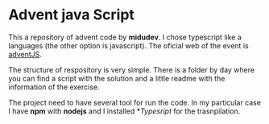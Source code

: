 # Advent java Script

This a repository of advent code by **midudev**. I chose typescript like a languages (the other option is javascript). The oficial web of the event is [adventJS](https://adventjs.dev/es).

The structure of respository is very simple. There is a folder by day where you can find a script with the solution and a little readme with the information of the exercise.

The project need to have several tool for run the code. In my particular case I have **npm** with **nodejs** and I installed **Typesript* for the trasnpilation.
